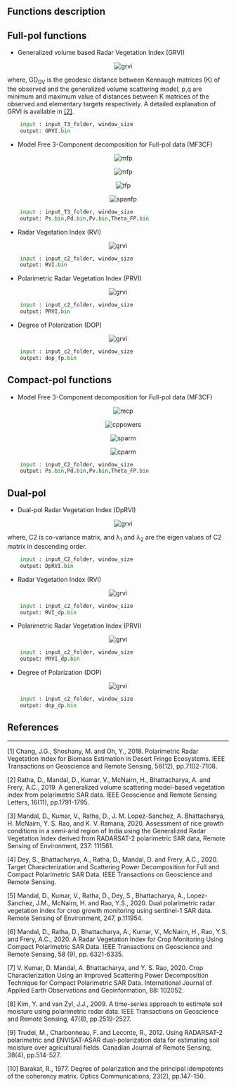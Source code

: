 ## Functions description

**Full-pol functions**
----------------------

 * Generalized volume based Radar Vegetation Index (GRVI) 
    <center>

    ![grvi](https://latex.codecogs.com/svg.latex?\Large&space;\text{GRVI}=\left(1-\text{GD}_{\text{GV}}\right)\Big(\frac{p}{q}\Big)^{2\,\text{GD}_{\text{GV}}},\quad0\le\text{GRVI}\le1)
    
    </center> 

where, GD<sub>GV</sub> is the geodesic distance between Kennaugh matrices (K) of the observed and the generalized volume scattering model, p,q are minimum and maximum value of distances between K matrices of the observed and elementary targets respectively. A detailed explanation of GRVI is available in [[2]](#2).


````python
    input : input_T3_folder, window_size
    output: GRVI.bin
````

 * Model Free 3-Component decomposition for Full-pol data (MF3CF) 
    
    <center>

    ![mfp](https://latex.codecogs.com/svg.latex?\Large&space;m_{\text{FP}}=\sqrt{1-\frac{27|\mathbf{T3}|}{\big(\mathrm{Trace}(\mathbf{T3})\big)^3}})
    
    ![mfp](https://latex.codecogs.com/svg.latex?\Large&space;\tan\theta_{\text{FP}}=\frac{m_{\text{FP}}{\text{Span}}\left(T_{11}-T_{22}-T_{33}\right)}{T_{11}\left(T_{22}+T_{33}\right)+m_{\text{FP}}^{2}{\text{Span}}^{2}})
    
    </center> 


    <center>

    ![tfp](https://latex.codecogs.com/svg.latex?\Large&space;\noindent\\\P_{d}^{\text{FP}}=\frac{m_{\text{FP}}{\text{Span}}}{2}{\left(1-\sin2\theta_{\text{FP}}\right)};\\\P_{v}^{\text{FP}}={\text{Span}}\left(1-m_{\text{FP}}\right);\\\P_{s}^{\text{FP}}=\frac{m_{\text{FP}}{\text{Span}}}{2}\left(1+\sin2\theta_{\text{FP}}\right))
    
    </center>

    <center>

    ![spanfp](https://latex.codecogs.com/svg.latex?\Large&space;\text{Span}=T_{11}+T_{22}+T_{33})
    
    </center>

````python
    input : input_T3_folder, window_size
    output: Ps.bin,Pd.bin,Pv.bin,Theta_FP.bin
````

 * Radar Vegetation Index (RVI) 
<center>

![grvi](https://latex.codecogs.com/svg.latex?\Large&space;\text{RVI}_{fp}=\frac{8\sigma^\circ_{\text{HV}}}{\sigma^\circ_{\text{HH}}+\sigma^\circ_{\text{VV}}+2\sigma^\circ_{\text{HV}}})
    
</center> 


````python
    input : input_c2_folder, window_size
    output: RVI.bin
````
 * Polarimetric Radar Vegetation Index (PRVI) 
<center>

![grvi](https://latex.codecogs.com/svg.latex?\Large&space;\text{PRVI}_{fp}=(1-\text{DOP}_{fp})\sigma^\circ_{\text{XY}})
    
</center> 


````python
    input : input_c2_folder, window_size
    output: PRVI.bin
````

 * Degree of Polarization (DOP) 
<center>

![grvi](https://latex.codecogs.com/svg.latex?\Large&space;\text{DOP}_{fp}=\sqrt{1-\frac{27\times\text{det([T3])}}{\text{(Trace[T3])}^3}})
    
</center> 

````python
    input : input_c2_folder, window_size
    output: dop_fp.bin
````




**Compact-pol functions**
-------------------------


 * Model Free 3-Component decomposition for Full-pol data (MF3CF) 
    
    <center>

    ![mcp](https://latex.codecogs.com/svg.latex?\Large&space;m_{\text{CP}}=\sqrt{1-\frac{4|\mathbf{C2}|}{\big(\mathrm{Trace}(\mathbf{C2})\big)^2}};\tan\theta_{\text{CP}}=\frac{m_{\text{CP}}{S_0}\left(\text{OC}-\text{SC}\right)}{\text{OC}\times\text{SC}+m_{\text{CP}}^{2}{S_0}^{2}})
    
    </center> 


    <center>

    ![cppowers](https://latex.codecogs.com/svg.latex?\Large&space;P_{d}^{\text{CP}}=\frac{m_{\text{FP}}{S_0}}{2}{\left(1-\sin2\theta_{\text{CP}}\right)};\\\P_{v}^{\text{CP}}={S_0}\left(1-m_{\text{CP}}\right);\\\P_{s}^{\text{CP}}=\frac{m_{\text{CP}}{S_0}}{2}\left(1+\sin2\theta_{\text{CP}}\right))
    
    </center>
    <center>

    ![sparm](https://latex.codecogs.com/svg.latex?\Large&space;S_0=\text{C11+C22};S_1=\text{C11-C22};\\\S_2=\text{C12+C21};S_3=\pm\text{j(C12-C21)})
    
    </center>

    <center>

    ![cparm](https://latex.codecogs.com/svg.latex?\Large&space;\text{SC}=\frac{S_0-S_3}{2};\text{OC}=\frac{S_0+S_3}{2};)
    
    </center>


````python
    input : input_C2_folder, window_size
    output: Ps.bin,Pd.bin,Pv.bin,Theta_FP.bin
````








**Dual-pol**
------------

 * Dual-pol Radar Vegetation Index (DpRVI) 

    <center>

    ![grvi](https://latex.codecogs.com/svg.latex?\Large&space;\text{DpRVI}=1-\Big(\frac{\lambda_1}{\lambda_1+\lambda_2}\Big)\sqrt{1-\frac{4\times\text{det([C2])}}{\text{(Trace[C2])}^2}})
    
    </center> 

where, C2 is co-variance matrix,  and  &lambda;<sub>1</sub> and &lambda;<sub>2</sub> are the eigen values of C2 matrix in descending order.

````python
    input : input_C2_folder, window_size
    output: DpRVI.bin
````

 * Radar Vegetation Index (RVI) 
<center>

![grvi](https://latex.codecogs.com/svg.latex?\Large&space;\text{RVI}_{dp}=\frac{4\sigma^\circ_{\text{XY}}}{\sigma^\circ_{\text{XX}}+\sigma^\circ_{\text{XY}}})
    
</center> 


````python
    input : input_c2_folder, window_size
    output: RVI_dp.bin
````

 * Polarimetric Radar Vegetation Index (PRVI) 
<center>

![grvi](https://latex.codecogs.com/svg.latex?\Large&space;\text{PRVI}_{dp}=(1-\text{DOP}_{dp})\sigma^\circ_{\text{XY}})
    
</center> 


````python
    input : input_c2_folder, window_size
    output: PRVI_dp.bin
````

 * Degree of Polarization (DOP) 
<center>

![grvi](https://latex.codecogs.com/svg.latex?\Large&space;\text{DOP}_{dp}=\sqrt{1-\frac{4\times\text{det([C2])}}{\text{(Trace[C2])}^2}})
    
</center> 

````python
    input : input_c2_folder, window_size
    output: dop_dp.bin
````


## References
-------------
<a id="1">[1]</a> 
Chang, J.G., Shoshany, M. and Oh, Y., 2018. Polarimetric Radar Vegetation Index for Biomass Estimation in Desert Fringe Ecosystems. IEEE Transactions on Geoscience and Remote Sensing, 56(12), pp.7102-7108.

<a id="2">[2]</a> 
Ratha, D., Mandal, D., Kumar, V., McNairn, H., Bhattacharya, A. and Frery, A.C., 2019. A generalized volume scattering model-based vegetation index from polarimetric SAR data. IEEE Geoscience and Remote Sensing Letters, 16(11), pp.1791-1795.

<a id="3">[3]</a> 
Mandal, D., Kumar, V., Ratha, D., J. M. Lopez-Sanchez, A. Bhattacharya, H. McNairn, Y. S. Rao, and K. V. Ramana, 2020. Assessment of rice growth conditions in a semi-arid region of India using the Generalized Radar Vegetation Index derived from RADARSAT-2 polarimetric SAR data, Remote Sensing of Environment, 237: 111561.

<a id="4">[4]</a> 
Dey, S., Bhattacharya, A., Ratha, D., Mandal, D. and Frery, A.C., 2020. Target Characterization and Scattering Power Decomposition for Full and Compact Polarimetric SAR Data. IEEE Transactions on Geoscience and Remote Sensing.

<a id="5">[5]</a> 
Mandal, D., Kumar, V., Ratha, D., Dey, S., Bhattacharya, A., Lopez-Sanchez, J.M., McNairn, H. and Rao, Y.S., 2020. Dual polarimetric radar vegetation index for crop growth monitoring using sentinel-1 SAR data. Remote Sensing of Environment, 247, p.111954.

<a id="6">[6]</a> 
Mandal, D., Ratha, D., Bhattacharya, A., Kumar, V., McNairn, H., Rao, Y.S. and Frery, A.C., 2020. A Radar Vegetation Index for Crop Monitoring Using Compact Polarimetric SAR Data. IEEE Transactions on Geoscience and Remote Sensing, 58 (9), pp. 6321-6335.

<a id="7">[7]</a> 
V. Kumar, D. Mandal, A. Bhattacharya, and Y. S. Rao, 2020. Crop Characterization Using an Improved Scattering Power Decomposition Technique for Compact Polarimetric SAR Data. International Journal of Applied Earth Observations and Geoinformation, 88: 102052.

<a id="8">[8]</a> 
Kim, Y. and van Zyl, J.J., 2009. A time-series approach to estimate soil moisture using polarimetric radar data. IEEE Transactions on Geoscience and Remote Sensing, 47(8), pp.2519-2527.

<a id="9">[9]</a> 
Trudel, M., Charbonneau, F. and Leconte, R., 2012. Using RADARSAT-2 polarimetric and ENVISAT-ASAR dual-polarization data for estimating soil moisture over agricultural fields. Canadian Journal of Remote Sensing, 38(4), pp.514-527.

<a id="10">[10]</a> 
Barakat, R., 1977. Degree of polarization and the principal idempotents of the coherency matrix. Optics Communications, 23(2), pp.147-150.
